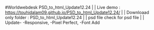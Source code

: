 #Worldwebdesk PSD_to_html_Update12.24
|
|
Live demo : https://touhidalam09.github.io/PSD_to_html_Update12.24/
|
|
Downloaad only folder : PSD_to_html_Update12.24 
|
|
psd file check for psd file
|
|
Update- -Responsive, -Pixel Perfect, -Font Add
